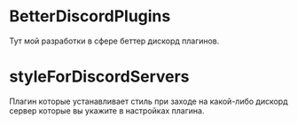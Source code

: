 # BetterDiscordPlugins
Тут мой разработки в сфере беттер дискорд плагинов.

# styleForDiscordServers
Плагин которые устанавливает стиль при заходе на какой-либо дискорд сервер которые вы укажите в настройках плагина.
